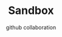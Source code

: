 ---
title: Sandbox
subtitle: github collaboration
thumbnail: assets/img/tools/workshop.jpg
link: https://github.com/ASKnet-Open-Training/
---